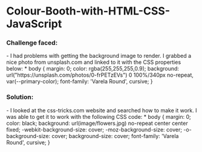 # Colour-Booth-with-HTML-CSS-JavaScript

<h3>Challenge faced:</h3>
  - I had problems with getting the background image to render. I grabbed a nice photo from unsplash.com and linked to it with the CSS         properties below:
         *
          body {
          margin: 0;
          color: rgba(255,255,255,0.9);
          background: url("https://unsplash.com/photos/0-frPETzEVs") 0 100%/340px no-repeat, var(--primary-color);
          font-family: 'Varela Round', cursive;
          }
          
<h3>Solution:</h3>
- I looked at the css-tricks.com website and searched how to make it work. I was able to get it to work with the following CSS code:
          *
          body { 
          margin: 0;
          color: black;
          background: url(image/flowers.jpg) no-repeat center center fixed; 
          -webkit-background-size: cover;
          -moz-background-size: cover;
          -o-background-size: cover;
          background-size: cover;
          font-family: 'Varela Round', cursive;
          }  
          
